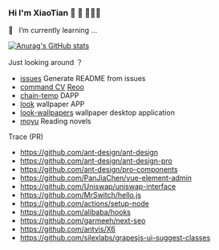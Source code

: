 ### Hi I'm XiaoTian 👋 💖 👨🏻‍💻

🌱  &nbsp; I’m currently learning ...

[![Anurag's GitHub stats](https://github-readme-stats.vercel.app/api?username=xiaotiandada&count_private=true&show_icons=true&theme=tokyonight)](https://github.com/anuraghazra/github-readme-stats)

Just looking around ？

- [issues](https://github.com/xiaotiandada/issues) Generate README from issues
- [command CV](https://command-cv.vercel.app) [Reoo](https://github.com/xiaotiandada/cv)
- [chain-temp](https://github.com/xiaotiandada/chain-temp) DAPP
- [look](https://github.com/xiaotiandada/look) wallpaper APP
- [look-wallpapers](https://github.com/xiaotiandada/look-wallpapers) wallpaper desktop application
- [moyu](https://github.com/xiaotiandada/moyu) Reading novels

<!-- 该死的“虚荣心” -->

Trace (PR)

- https://github.com/ant-design/ant-design
- https://github.com/ant-design/ant-design-pro
- https://github.com/ant-design/pro-components
- https://github.com/PanJiaChen/vue-element-admin
- https://github.com/Uniswap/uniswap-interface
- https://github.com/MrSwitch/hello.js
- https://github.com/actions/setup-node
- https://github.com/alibaba/hooks
- https://github.com/garmeeh/next-seo
- https://github.com/antvis/X6
- https://github.com/silexlabs/grapesjs-ui-suggest-classes

<!--
**xiaotiandada/xiaotiandada** is a ✨ _special_ ✨ repository because its `README.md` (this file) appears on your GitHub profile.

Here are some ideas to get you started:

- 🔭 I’m currently working on ...
- 🌱 I’m currently learning ...
- 👯 I’m looking to collaborate on ...
- 🤔 I’m looking for help with ...
- 💬 Ask me about ...
- 📫 How to reach me: ...
- 😄 Pronouns: ...
- ⚡ Fun fact: ...
-->
